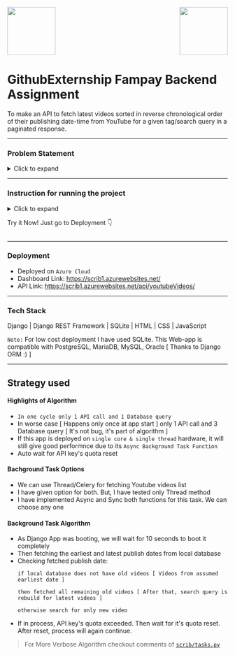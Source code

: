 <img src="https://externship.github.in/assets/Logo/Logo%20Color.svg" height="110"><img src="https://externship.github.in/assets/org-logos/Fampay.png" align ="right" height="110">


# GithubExternship Fampay Backend Assignment
To make an API to fetch latest videos sorted in reverse chronological order of their publishing date-time from YouTube for a given tag/search query in a paginated response.

<hr>

### Problem Statement
<details>
  <summary>Click to expand</summary>
   
### Basic Requirements:

- [x] Server should call the YouTube API continuously in background (async) with some interval (say 10 seconds) for fetching the latest videos for a predefined search query and should store the data of videos (specifically these fields - Video title, description, publishing datetime, thumbnails URLs and any other fields you require) in a database with proper indexes.

- [x] A GET API which returns the stored video data in a paginated response sorted in descending order of published datetime.

- [x] It should be scalable and optimized.

### Bonus Points:

- [x] Add support for supplying multiple API keys so that if quota is exhausted on one, it automatically uses the next available key.

- [x] Make a dashboard to view the stored videos with filters and sorting options (optional)

### Instructions:
* You are free to choose any search query, for example: official, cricket, football etc. (choose something that has high frequency of video uploads)
* Try and keep your commit messages clean, and leave comments explaining what you are doing wherever it makes sense.
* Also try and use meaningful variable/function names, and maintain indentation and code style.
* Submission should have a README file containing instructions to run the server and test the API.
* Submission should be done on GitHub Externship Portal.


### Reference:
* [YouTube data v3 API](https://developers.google.com/youtube/v3/getting-started)
* [Search API reference](https://developers.google.com/youtube/v3/docs/search/list)
* To fetch the latest videos you need to specify these: type=video, order=date, publishedAfter=<SOME_DATE_TIME>
Without publishedAfter, it will give you cached results which will be too old
</details>

<hr>
   
### Instruction for running the project
   
<details>
  <summary>Click to expand
     
   Try it Now! Just go to Deployment 👇</summary>
<ul>
   <li>Set environment variable <code>DEVELOPER_KEY</code> with one or more API keys separated by white space e.g. API_KEY_1 API_KEY_2</li> 
</ul>
<ol>
   <li>Install Python 3.10</li>
   <li>Install pipenv</li>
    
    pip install pipenv
   <li>Create .venv folder to localize the python virtual environment</li>
    
    pipenv shell
   <li>Then install project dependacies by following command</li>
    
    pipenv install
   <li>Then exit from pipenv shell using following command</li>
    
    exit
   <li>Then migrate the django models using following command</li>

    python manage.py migrate
   <li>And fire up the server</li>
    
    python manage.py runserver
    
   We can access API at 

    http://127.0.0.1:8000/api/youtubeVideos/

   As it is browsable API, so we can access it through browser using same link and it support `page`, `pageSize`, `search`, `ordering`, `publishedAfter` & `publishedBefore` query parameters.

   Also, We can access specific video details by using its videoId like following
   
    http://127.0.0.1:8000/api/youtubeVideos/<videoId>/
   
   **For Accessing Dashbord**
   
    http://127.0.0.1:8000/
 </ol>
 </details>
 <hr>
   
 ### Deployment
   
 - Deployed on `Azure Cloud`
 - Dashboard Link: https://scrib1.azurewebsites.net/
 - API Link: https://scrib1.azurewebsites.net/api/youtubeVideos/
   
 <hr>
   
 ### Tech Stack
   Django | Django REST Framework | SQLite | HTML | CSS | JavaScript
   
 `Note:` For low cost deployment I have used SQLite. This Web-app is compatible with PostgreSQL, MariaDB, MySQL, Oracle [ Thanks to Django ORM :) ]
   
 <hr>

 ## Strategy used
   
#### Highlights of Algorithm
- `In one cycle only 1 API call and 1 Database query`
- In worse case [ Happens only once at app start ] only 1 API call and 3 Database query [ It's not bug, it's part of algorithm ]
- If this app is deployed on `single core & single thread` hardware, it will still give good performnce due to its `Async Background Task Function`
- Auto wait for API key's quota reset

#### Bachground Task Options
 - We can use Thread/Celery for fetching Youtube videos list
 - I have given option for both. But, I have tested only Thread method
 - I have implemented Async and Sync both functions for this task. We can choose any one
#### Background Task Algorithm
- As Django App was booting, we will wait for 10 seconds to boot it completely
- Then fetching the earliest and latest publish dates from local database
- Checking fetched publish date:
   ```
   if local database does not have old videos [ Videos from assumed earliest date ] 

   then fetched all remaining old videos [ After that, search query is rebuild for latest videos ]

   otherwise search for only new video
   ```
- If in process, API key's quota exceeded. Then wait for it's quota reset. After reset, process will again continue.

> For More Verbose Algorithm checkout comments of [`scrib/tasks.py`](https://github.com/AbhishekMore-1/GithubExternship-Fampay-Backend/blob/main/scrib/tasks.py)

